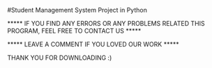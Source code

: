 #Student Management System Project in Python



***** IF YOU FIND ANY ERRORS OR ANY PROBLEMS RELATED THIS PROGRAM, FEEL FREE TO CONTACT US *****  


***** LEAVE A COMMENT IF YOU LOVED OUR WORK *****


THANK YOU FOR DOWNLOADING :) 
